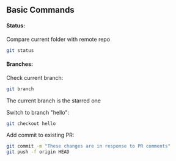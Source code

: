 ## Basic Commands

#### Status:

Compare current folder with remote repo

```bash
git status
```

#### Branches:

Check current branch:

```bash
git branch
```

The current branch is the starred one

Switch to branch "hello":

```bash
git checkout hello
```

Add commit to existing PR:

```bash
git commit -m "These changes are in response to PR comments"
git push -f origin HEAD
```
